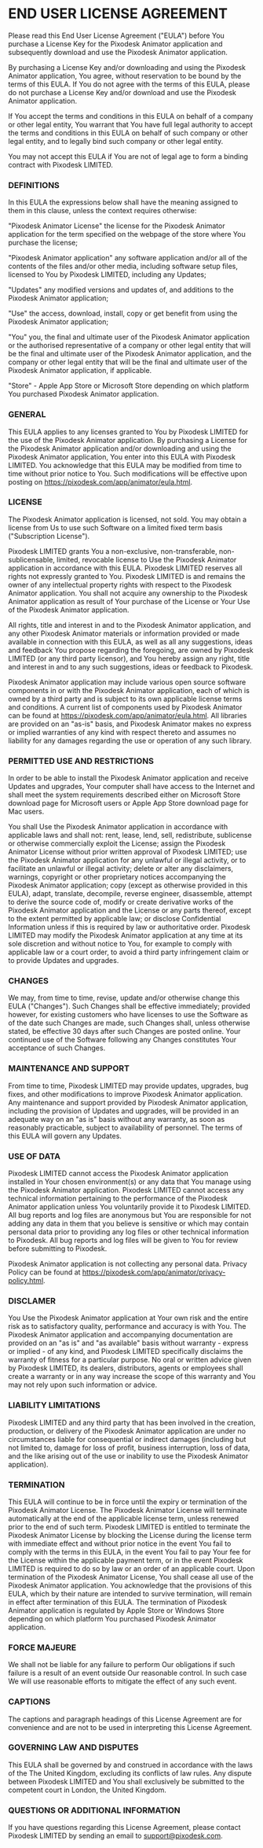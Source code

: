 # END USER LICENSE AGREEMENT

Please read this End User License Agreement ("EULA") before You purchase a License Key for the Pixodesk Animator application and subsequently download and use the Pixodesk Animator application.

By purchasing a License Key and/or downloading and using the Pixodesk Animator application, You agree, without reservation to be bound by the terms of this EULA. If You do not agree with the terms of this EULA, please do not purchase a License Key and/or download and use the Pixodesk Animator application.

If You accept the terms and conditions in this EULA on behalf of a company or other legal entity, You warrant that You have full legal authority to accept the terms and conditions in this EULA on behalf of such company or other legal entity, and to legally bind such company or other legal entity.

You may not accept this EULA if You are not of legal age to form a binding contract with Pixodesk LIMITED.

### DEFINITIONS

In this EULA the expressions below shall have the meaning assigned to them in this clause, unless the context requires otherwise:

"Pixodesk Animator License" the license for the Pixodesk Animator application for the term specified on the webpage of the store where You purchase the license;

"Pixodesk Animator application" any software application and/or all of the contents of the files and/or other media, including software setup files, licensed to You by Pixodesk LIMITED, including any Updates;

"Updates" any modified versions and updates of, and additions to the Pixodesk Animator application;

"Use" the access, download, install, copy or get benefit from using the Pixodesk Animator application;

"You" you, the final and ultimate user of the Pixodesk Animator application or the authorised representative of a company or other legal entity that will be the final and ultimate user of the Pixodesk Animator application, and the company or other legal entity that will be the final and ultimate user of the Pixodesk Animator application, if applicable.

"Store" - Apple App Store or Microsoft Store depending on which platform You purchased Pixodesk Animator application.


### GENERAL

This EULA applies to any licenses granted to You by Pixodesk LIMITED for the use of the Pixodesk Animator application.
By purchasing a License for the Pixodesk Animator application and/or downloading and using the Pixodesk Animator application, You enter into this EULA with Pixodesk LIMITED.
You acknowledge that this EULA may be modified from time to time without prior notice to You. Such modifications will be effective upon posting on 
<https://pixodesk.com/app/animator/eula.html>.


### LICENSE

The Pixodesk Animator application is licensed, not sold.
You may obtain a license from Us to use such Software on a limited fixed term basis ("Subscription License").

Pixodesk LIMITED  grants You a non-exclusive, non-transferable, non-sublicensable, limited, revocable license to Use the Pixodesk Animator application in accordance with this EULA. Pixodesk LIMITED  reserves all rights not expressly granted to You.
Pixodesk LIMITED is and remains the owner of any intellectual property rights with respect to the Pixodesk Animator application. You shall not acquire any ownership to the Pixodesk Animator application as result of Your purchase of the License or Your Use of the Pixodesk Animator application.

All rights, title and interest in and to the Pixodesk Animator application, and any other Pixodesk Animator materials or information provided or made available in connection with this EULA, as well as all any suggestions, ideas and feedback You propose regarding the foregoing, are owned by Pixodesk LIMITED (or any third party licensor), and You hereby assign any right, title and interest in and to any such suggestions, ideas or feedback to Pixodesk. 

Pixodesk Animator application may include various open source software components in or with the Pixodesk Animator application, each of which is owned by a third party and is subject to its own applicable license terms and conditions. A current list of components used by Pixodesk Animator can be found at <https://pixodesk.com/app/animator/eula.html>. All libraries are provided on an "as-is" basis, and Pixodesk Animator makes no express or implied warranties of any kind with respect thereto and assumes no liability for any damages regarding the use or operation of any such library.


### PERMITTED USE AND RESTRICTIONS

In order to be able to install the Pixodesk Animator application and receive Updates and upgrades, Your computer shall have access to the Internet and shall meet the system requirements described either on Microsoft Store download page for Microsoft users or Apple App Store download page for Mac users.

You shall Use the Pixodesk Animator application in accordance with applicable laws and shall not:
rent, lease, lend, sell, redistribute, sublicense or otherwise commercially exploit the License;
assign the Pixodesk Animator License without prior written approval of Pixodesk LIMITED;
use the Pixodesk Animator application for any unlawful or illegal activity, or to facilitate an unlawful or illegal activity;
delete or alter any disclaimers, warnings, copyright or other proprietary notices accompanying the Pixodesk Animator application;
copy (except as otherwise provided in this EULA), adapt, translate, decompile, reverse engineer, disassemble, attempt to derive the source code of, modify or create derivative works of the Pixodesk Animator application and the License or any parts thereof, except to the extent permitted by applicable law; 
or disclose Confidential Information unless if this is required by law or authoritative order.
Pixodesk LIMITED may modify the Pixodesk Animator application at any time at its sole discretion and without notice to You, for example to comply with applicable law or a court order, to avoid a third party infringement claim or to provide Updates and upgrades.


### CHANGES 

We may, from time to time, revise, update and/or otherwise change this EULA ("Changes"). Such Changes shall be effective immediately; provided however, for existing customers who have licenses to use the Software as of the date such Changes are made, such Changes shall, unless otherwise stated, be effective 30 days after such Changes are posted online. Your continued use of the Software following any Changes constitutes Your acceptance of such Changes.


### MAINTENANCE AND SUPPORT

From time to time, Pixodesk LIMITED may provide updates, upgrades, bug fixes, and other modifications to improve Pixodesk Animator application.
Any maintenance and support provided by Pixodesk Animator application, including the provision of Updates and upgrades, will be provided in an adequate way on an "as is" basis without any warranty, as soon as reasonably practicable, subject to availability of personnel.
The terms of this EULA will govern any Updates.


### USE OF DATA

Pixodesk LIMITED cannot access the Pixodesk Animator application installed in Your chosen environment(s) or any data that You manage using the Pixodesk Animator application. Pixodesk LIMITED cannot access any technical information pertaining to the performance of the Pixodesk Animator application unless You voluntarily provide it to Pixodesk LIMITED. 
All bug reports and log files are anonymous but You are responsible for not adding any data in them that you believe is sensitive or which may contain personal data prior to providing any log files or other technical information to Pixodesk. 
All bug reports and log files will be given to You for review before submitting to Pixodesk.

Pixodesk Animator application is not collecting any personal data. Privacy Policy can be found at <https://pixodesk.com/app/animator/privacy-policy.html>.


### DISCLAMER

You Use the Pixodesk Animator application at Your own risk and the entire risk as to satisfactory quality, performance and accuracy is with You.
The Pixodesk Animator application and accompanying documentation are provided on an "as is" and "as available" basis without warranty - express or implied - of any kind, and Pixodesk LIMITED specifically disclaims the warranty of fitness for a particular purpose. No oral or written advice given by Pixodesk LIMITED, its dealers, distributors, agents or employees shall create a warranty or in any way increase the scope of this warranty and You may not rely upon such information or advice.


### LIABILITY LIMITATIONS

Pixodesk LIMITED and any third party that has been involved in the creation, production, or delivery of the Pixodesk Animator application are under no circumstances liable for consequential or indirect damages (including but not limited to, damage for loss of profit, business interruption, loss of data, and the like arising out of the use or inability to use the Pixodesk Animator application).


### TERMINATION

This EULA will continue to be in force until the expiry or termination of the Pixodesk Animator License. 
The Pixodesk Animator License will terminate automatically at the end of the applicable license term, unless renewed prior to the end of such term.
Pixodesk LIMITED is entitled to terminate the Pixodesk Animator License by blocking the License during the license term with immediate effect and without prior notice in the event You fail to comply with the terms in this EULA, in the event You fail to pay Your fee for the License within the applicable payment term, or in the event Pixodesk LIMITED is required to do so by law or an order of an applicable court. 
Upon termination of the Pixodesk Animator License, You shall cease all use of the Pixodesk Animator application.
You acknowledge that the provisions of this EULA, which by their nature are intended to survive termination, will remain in effect after termination of this EULA.
The termination of Pixodesk Animator application is regulated by Apple Store or Windows Store depending on which platform You purchased Pixodesk Animator application.


### FORCE MAJEURE 

We shall not be liable for any failure to perform Our obligations if such failure is a result of an event outside Our reasonable control. In such case We will use reasonable efforts to mitigate the effect of any such event.


### CAPTIONS

The captions and paragraph headings of this License Agreement are for convenience and are not to be used in interpreting this License Agreement.


### GOVERNING LAW AND DISPUTES

This EULA shall be governed by and construed in accordance with the laws of the The United Kingdom, excluding its conflicts of law rules.
Any dispute between Pixodesk LIMITED and You shall exclusively be submitted to the competent court in London, the United Kingdom.


### QUESTIONS OR ADDITIONAL INFORMATION

If you have questions regarding this License Agreement, please contact Pixodesk LIMITED by sending an email to <support@pixodesk.com>.